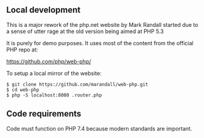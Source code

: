 ## Local development

This is a major rework of the php.net website by Mark Randall
started due to a sense of utter rage at the old version being aimed
at PHP 5.3

It is purely for demo purposes. 
It uses most of the content from the official PHP repo at:

https://github.com/php/web-php/

To setup a local mirror of the website:

    $ git clone https://github.com/marandall/web-php.git
	$ cd web-php
	$ php -S localhost:8080 .router.php

## Code requirements

Code must function on PHP 7.4 because modern standards are important. 
